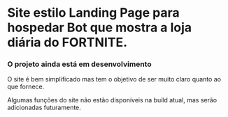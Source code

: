 # Site estilo Landing Page para hospedar Bot que mostra a loja diária do FORTNITE.

### O projeto ainda está em desenvolvimento

O site é bem simplificado mas tem o objetivo de ser muito claro quanto ao que fornece.

Algumas funções do site não estão disponíveis na build atual, mas serão adicionadas futuramente.




